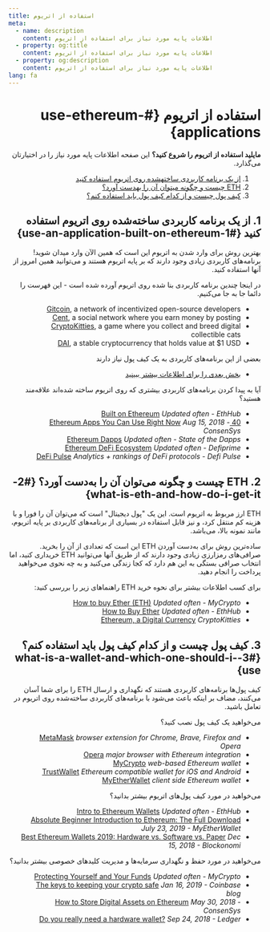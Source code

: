 ```yaml
---
title: استفاده از اتریوم
meta:
  - name: description
    content: اطلاعات پایه مورد نیاز برای استفاده از اتریوم
  - property: og:title
    content: اطلاعات پایه مورد نیاز برای استفاده از اتریوم
  - property: og:description
    content: اطلاعات پایه مورد نیاز برای استفاده از اتریوم
lang: fa
---
```


<div dir=rtl markdown=1>

# استفاده از اتریوم {#use-ethereum-applications}

<div class="featured">

**مایلید استفاده از اتریوم را شروع کنید؟** این صفحه اطلاعات پایه مورد نیاز را در اختیارتان می‌گذارد.

1. [از یک برنامه کاربردی ساختهشده روی اتریوم استفاده کنید](#1-use-an-application-built-on-ethereum)
2. [ETH چیست و چگونه میتوان آن را بهدست آورد؟](#2-what-is-eth-and-how-do-i-get-it)
3. [کیف پول چیست و از کدام کیف پول باید استفاده کنم؟](#3-what-is-a-wallet-and-which-one-should-i-use)

</div>

## 1. از یک برنامه کاربردی ساخته‌شده روی اتریوم استفاده کنید {#1-use-an-application-built-on-ethereum}

بهترین روش برای وارد شدن به اتریوم این است که همین الآن وارد میدان شوید! برنامه‌های کاربردی زیادی وجود دارند که بر پایه اتریوم هستند و می‌توانید همین امروز از آنها استفاده کنید.

در اینجا چندین برنامه کاربردی بنا شده روی اتریوم آورده شده است - این فهرست را دائما جا به جا می‌کنیم.

- [Gitcoin](https://gitcoin.co), a network of incentivized open-source developers
- [Cent](https://beta.cent.co), a social network where you earn money by posting
- [CryptoKitties](https://www.cryptokitties.co), a game where you collect and breed digital collectible cats
- [DAI](https://makerdao.com/en/), a stable cryptocurrency that holds value at \$1 USD

بعضی از این برنامه‌های کاربردی به یک کیف پول نیاز دارند

- [بخش بعدی را برای اطلاعات بیشتر ببینید](#3-what-is-a-wallet-and-which-one-should-i-use)

آیا به پیدا کردن برنامه‌های کاربردی بیشتری که روی اتریوم ساخته شده‌اند علاقه‌مند هستید؟

- [Built on Ethereum](https://docs.ethhub.io/built-on-ethereum/built-on-ethereum/) _Updated often - EthHub_
- [40 Ethereum Apps You Can Use Right Now](https://media.consensys.net/40-ethereum-apps-you-can-use-right-now-d643333769f7) _Aug 15, 2018 - ConsenSys_
- [Ethereum Dapps](https://www.stateofthedapps.com/rankings/platform/ethereum) _Updated often - State of the Dapps_
- [Ethereum DeFi Ecosystem](https://defiprime.com/ethereum) _Updated often - Defiprime_
- [DeFi Pulse](https://defipulse.com/) _Analytics + rankings of DeFi protocols - Defi Pulse_

## 2. ETH چیست و چگونه می‌توان آن را به‌دست آورد؟ {#2-what-is-eth-and-how-do-i-get-it}

ETH ارز مربوط به اتریوم است. این یک "پول دیجیتال" است که می‌توان آن را فورا و با هزینه کم منتقل کرد، و نیز قابل استفاده در بسیاری از برنامه‌های کاربردی بر پایه اتریوم، مانند نمونه بالا، می‌باشد.

ساده‌ترین روش برای به‌دست آوردن ETH این است که تعدادی از آن را بخرید. صرافی‌های رمزارزی زیادی وجود دارند که از طریق آنها می‌توانید ETH خریداری کنید، اما انتخاب صرافی بستگی به این هم دارد که کجا زندگی می‌کنید و به چه نحوی می‌خواهید پرداخت را انجام دهید.

برای کسب اطلاعات بیشتر برای نحوه خرید ETH راهنماهای زیر را بررسی کنید:

- [How to buy Ether (ETH)](https://support.mycrypto.com/how-to/getting-started/how-to-buy-ether-with-usd) _Updated often - MyCrypto_
- [How to Buy Ether](https://docs.ethhub.io/using-ethereum/how-to-buy-ether/) _Updated often - EthHub_
- [Ethereum, a Digital Currency](https://www.cryptokitties.co/faq#ethereum-a-digital-currency) _CryptoKitties_

## 3. کیف پول چیست و از کدام کیف پول باید استفاده کنم؟ {#3-what-is-a-wallet-and-which-one-should-i-use}

کیف پول‌ها برنامه‌های کاربردی هستند که نگهداری و ارسال ETH را برای شما آسان می‌کنند، مضاف بر اینکه باعث می‌شود با برنامه‌های کاربردی ساخته‌شده روی اتریوم در تعامل باشید.

می‌خواهید یک کیف پول نصب کنید؟

- [MetaMask](https://metamask.io) _browser extension for Chrome, Brave, Firefox and Opera_
- [Opera](https://www.opera.com/crypto) _major browser with Ethereum integration_
- [MyCrypto](https://mycrypto.com) _web-based Ethereum wallet_
- [TrustWallet](https://trustwallet.com/) _Ethereum compatible wallet for iOS and Android_
- [MyEtherWallet](https://www.myetherwallet.com/) _client side Ethereum wallet_

می‌خواهید در مورد کیف پول‌های اتریوم بیشتر بدانید؟

- [Intro to Ethereum Wallets](https://docs.ethhub.io/using-ethereum/wallets/intro-to-ethereum-wallets/) _Updated often - EthHub_
- [Absolute Beginner Introduction to Ethereum: The Full Download](https://www.mewtopia.com/absolute-beginners-guide/) _July 23, 2019 - MyEtherWallet_
- [Best Ethereum Wallets 2019: Hardware vs. Software vs. Paper](https://blockonomi.com/best-ethereum-wallets/) _Dec 15, 2018 - Blockonomi_

می‌خواهید در مورد حفظ و نگهداری سرمایه‌ها و مدیریت کلید‌های خصوصی بیشتر بدانید؟

- [Protecting Yourself and Your Funds](https://support.mycrypto.com/staying-safe/protecting-yourself-and-your-funds) _Updated often - MyCrypto_
- [The keys to keeping your crypto safe](https://blog.coinbase.com/the-keys-to-keeping-your-crypto-safe-96d497cce6cf) _Jan 16, 2019 - Coinbase blog_
- [How to Store Digital Assets on Ethereum](https://media.consensys.net/how-to-store-digital-assets-on-ethereum-a2bfdcf66bd0) _May 30, 2018 - ConsenSys_
- [Do you really need a hardware wallet?](https://medium.com/ledger-on-security-and-blockchain/ledger-101-part-1-do-you-really-need-a-hardware-wallet-7f5abbadd945) _Sep 24, 2018 - Ledger_

</div>
